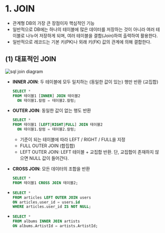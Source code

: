 # 1. JOIN

- 관계형 DB의 가장 큰 장점이자 핵심적인 기능
- 일반적으로 DB에는 하나의 테이블에 많은 데이터를 저장하는 것이 아니라 여러 테이블로 나누어 저장하게 되며, 여러 테이블을 결합(Join)하여 출력하여 활용한다.
- 일반적으로 레코드는 기본 키(PK)나 외래 키(FK) 값의 관계에 의해 결합한다.



## (1) 대표적인 JOIN

![sql join diagram](https://i.stack.imgur.com/UI25E.jpg)



- **INNER JOIN**: 두 테이블에 모두 일치하는 (동일한 값이 있는) 행만 반환 (교집합)

  ```sql
  SELECT *
  FROM 테이블1 [INNER] JOIN 테이블2
  	ON 테이블1.칼럼 = 테이블2.칼럼;
  ```



- **OUTER JOIN**: 동일한 값이 없는 행도 반환

  ```sql
  SELECT *
  FROM 테이블1 [LEFT|RIGHT|FULL] JOIN 테이블2
  	ON 테이블1.칼럼 = 테이블2.칼럼;
  ```

  - 기준이 되는 테이블에 따라 LEFT / RIGHT / FULL을 지정
  - FULL OUTER JOIN (합집합)
  - LEFT OUTER JOIN: LEFT 테이블 + 교집합 반환. 단, 교집합이 존재하지 않으면 NULL 값이 들어간다.



- **CROSS JOIN**: 모든 데이터의 조합을 반환

  ```sql
  SELECT *
  FROM 테이블1 CROSS JOIN 테이블2;
  ```

  

- ```sql
  SELECT *
  FROM articles LEFT OUTER JOIN users
  ON articles.user_id = users.id
  WHERE articles.user_id IS NOT NULL;
  ```

- ```sql
  SELECT *
  FROM albums INNER JOIN artists
  ON albums.ArtistId = artists.ArtistId;
  ```